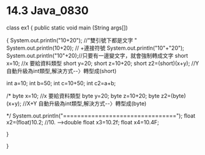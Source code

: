 # 14.3 Java\_0830

class ex1 { public static void main \(String args\[\]\)

{ System.out.println\("10+20"\); //"雙引號下都是文字 " System.out.println\(10+20\); // +連接符號 System.out.println\("10"+"20"\); System.out.println\("10"+20\);//只要有一邊變文字，就會強制轉成文字 short x=10; //x 要給資料類型 short y=20; short z=10+20; short z2=\(short\)\(x+y\); //Y 自動升級為int類型,解決方式--〉轉型成\(short\)

int a=10; int b=50; int c=10+50; int c2=a+b;

/\* byte x=10; //x 要給資料類型 byte y=20; byte z=10+20; byte z2=\(byte\)\(x+y\); //X+Y 自動升級為int類型,解決方式--〉轉型成\(byte\)

\*/ System.out.println\("================================"\); float x2=\(float\)10.2; //10. --&gt;double float x3=10.2f; float x4=10.4F;

}

}

